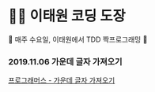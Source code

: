 # 👊🏻 이태원 코딩 도장

👾 매주 수요일, 이태원에서  TDD 짝프로그래밍 👾

### 2019.11.06  가운데 글자 가져오기 

[프로그래머스 - 가운데 글자 가져오기](https://programmers.co.kr/learn/courses/30/lessons/12903)

